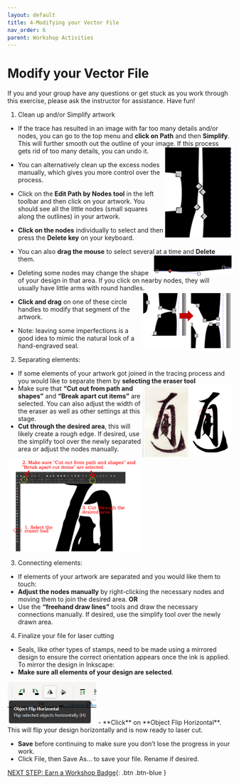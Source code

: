 ```yaml
---
layout: default
title: 4-Modifying your Vector File
nav_order: 6
parent: Workshop Activities
---
```

# Modify your Vector File

If you and your group have any questions or get stuck as you work through this exercise, please ask the instructor for assistance.  Have fun!

1. Clean up and/or Simplify artwork
- If the trace has resulted in an image with far too many details and/or nodes, you can go to the top menu and **click on Path** and then **Simplify**. This will further smooth out the outline of your image. If this process gets rid of too many details, you can undo it. <img src="images/5.close_up_nodes.png" style="width:150px;float:right;" alt="close up of nodes">
- You can alternatively clean up the excess nodes manually, which gives you more control over the process.
- Click on the **Edit Path by Nodes tool** in the left toolbar and then click on your artwork. You should see all the little nodes (small squares along the outlines) in your artwork.
- **Click on the nodes** individually to select and then press the **Delete key** on your keyboard.
- You can also **drag the mouse** to select several at a time and **Delete** them.  <img src="images/6.change.png" style="width:175px;float:right;" alt="close up of nodes with handles">
- Deleting some nodes may change the shape of your design in that area. If you click on nearby nodes, they will usually have little arms with round handles. <img src="images/7.2versions.png" style="width:200px;float:right;" alt="comparison of nodes being very close and then more spaced out">
- **Click and drag** on one of these circle handles to modify that segment of the artwork. 


- Note: leaving some imperfections is a good idea to mimic the natural look of a hand-engraved seal.

2. Separating elements:

- If some elements of your artwork got joined in the tracing process and you would like to separate them by **selecting the eraser tool** <img src="images/8.detail.png" style="width:200px;float:right;" alt="comparaison of image versus vector with a red circle around an area that is connected in the vector">
- Make sure that **“Cut out from path and shapes”** and **“Break apart cut items”** are selected. You can also adjust the width of the eraser as well as other settings at this stage. 
- **Cut through the desired area**, this will likely create a rough edge. If desired, use the simplify tool over the newly separated area or adjust the nodes manually.
<img src="images/9.cut_instructions.png" style="width:300px;float;" alt="1. Select the eraser tool. 2. Make sure Cut out from path and shapes and Break apart cut items are selected. 3. Cut through the desired area.">

3. Connecting elements:

- If elements of your artwork are separated and you would like them to touch:
- **Adjust the nodes manually** by right-clicking the necessary nodes and moving them to join the desired area. 
**OR**
- Use the **“freehand draw lines”** tools and draw the necessary connections manually. If desired,  use the simplify tool over the newly drawn area.  

4. Finalize your file for laser cutting
- Seals, like other types of stamps, need to be made using a mirrored design to ensure the correct orientation appears once the ink is applied. To mirror the design in Inkscape:  
- **Make sure all elements of your design are selected**.

<img src="images/16.mirror2.png" style="float;width:200px;" alt="Object Flip Horizontal"> 
- **Click** on **Object Flip Horizontal**. This will flip your design horizontally and is now ready to laser cut. 

- **Save** before continuing to make sure you don’t lose the progress in your work.
- Click File, then Save As… to save your file. Rename if desired.

[NEXT STEP: Earn a Workshop Badge](informal-credentials.html){: .btn .btn-blue }
